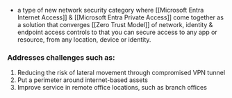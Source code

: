 -  a type of new network security category where [[Microsoft Entra Internet Access]] & [[Microsoft Entra Private Access]] come together as a solution that converges [[Zero Trust Model]] of network, identity & endpoint access controls to that you can secure access to any app or resource, from any location, device or identity. 
### Addresses challenges such as:
1. Reducing the risk of lateral movement through compromised VPN tunnel
2. Put a perimeter around internet-based assets
3. Improve service in remote office locations, such as branch offices

